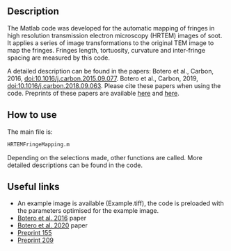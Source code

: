 ## Description ##

The Matlab code was developed for the automatic mapping of fringes in high resolution transmission electron microscopy (HRTEM) images of soot. It applies a series of image transformations to the original TEM image to map the fringes. Fringes length, tortuosity, curvature and inter-fringe spacing are measured by this code.

A detailed description can be found in the papers:
Botero et al., Carbon, 2016, [doi:10.1016/j.carbon.2015.09.077](https://doi.org/10.1016/j.carbon.2015.09.077).
Botero et al., Carbon, 2019, [doi:10.1016/j.carbon.2018.09.063](https://doi.org/10.1016/j.carbon.2018.09.063).
Please cite these papers when using the code. Preprints of these papers are available [here](https://como.ceb.cam.ac.uk/preprints/155/) and [here](https://como.ceb.cam.ac.uk/preprints/209/).

## How to use ##

The main file is:
```sh
HRTEMFringeMapping.m
```
Depending on the selections made, other functions are called. More detailed descriptions can be found in the code.

## Useful links ##

* An example image is available (Example.tiff), the code is preloaded with the parameters optimised for the example image.
* [Botero et al. 2016](https://como.ceb.cam.ac.uk/publications/C-96-459-473/) paper
* [Botero et al. 2020](https://como.ceb.cam.ac.uk/publications/AO-58-2662-2670/) paper
* [Preprint 155](https://como.ceb.cam.ac.uk/preprints/155/)
* [Preprint 209](https://como.ceb.cam.ac.uk/preprints/209/)
